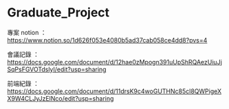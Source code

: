 # Graduate_Project
 
專案 notion ： https://www.notion.so/1d626f053e4080b5ad37cab058ce4dd8?pvs=4

會議記錄 ： https://docs.google.com/document/d/12hae0zMpogn391uUpShRQAezUiuJjSqPsFGVOTdslyI/edit?usp=sharing

前端紀錄 ： https://docs.google.com/document/d/11drsK9c4woGUTHNc85cl8QWPigeXX9W4CLJyJzElNco/edit?usp=sharing
